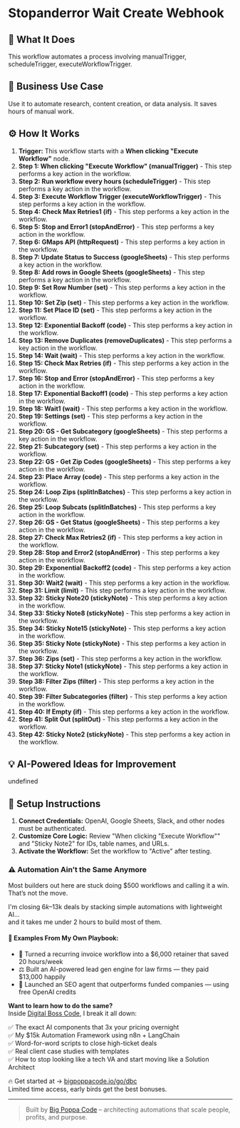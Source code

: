 # Stopanderror Wait Create Webhook

## 🚀 What It Does
This workflow automates a process involving manualTrigger, scheduleTrigger, executeWorkflowTrigger.

## 💼 Business Use Case
Use it to automate research, content creation, or data analysis. It saves hours of manual work.

## ⚙️ How It Works
1.  **Trigger:** This workflow starts with a **When clicking "Execute Workflow"** node.
2. **Step 1: When clicking "Execute Workflow" (manualTrigger)** - This step performs a key action in the workflow.
3. **Step 2: Run workflow every hours (scheduleTrigger)** - This step performs a key action in the workflow.
4. **Step 3: Execute Workflow Trigger (executeWorkflowTrigger)** - This step performs a key action in the workflow.
5. **Step 4: Check Max Retries1 (if)** - This step performs a key action in the workflow.
6. **Step 5: Stop and Error1 (stopAndError)** - This step performs a key action in the workflow.
7. **Step 6: GMaps API (httpRequest)** - This step performs a key action in the workflow.
8. **Step 7: Update Status to Success (googleSheets)** - This step performs a key action in the workflow.
9. **Step 8: Add rows in Google Sheets (googleSheets)** - This step performs a key action in the workflow.
10. **Step 9: Set Row Number (set)** - This step performs a key action in the workflow.
11. **Step 10: Set Zip (set)** - This step performs a key action in the workflow.
12. **Step 11: Set Place ID (set)** - This step performs a key action in the workflow.
13. **Step 12: Exponential Backoff (code)** - This step performs a key action in the workflow.
14. **Step 13: Remove Duplicates (removeDuplicates)** - This step performs a key action in the workflow.
15. **Step 14: Wait (wait)** - This step performs a key action in the workflow.
16. **Step 15: Check Max Retries (if)** - This step performs a key action in the workflow.
17. **Step 16: Stop and Error (stopAndError)** - This step performs a key action in the workflow.
18. **Step 17: Exponential Backoff1 (code)** - This step performs a key action in the workflow.
19. **Step 18: Wait1 (wait)** - This step performs a key action in the workflow.
20. **Step 19: Settings (set)** - This step performs a key action in the workflow.
21. **Step 20: GS - Get Subcategory (googleSheets)** - This step performs a key action in the workflow.
22. **Step 21: Subcategory (set)** - This step performs a key action in the workflow.
23. **Step 22: GS - Get Zip Codes (googleSheets)** - This step performs a key action in the workflow.
24. **Step 23: Place Array (code)** - This step performs a key action in the workflow.
25. **Step 24: Loop Zips (splitInBatches)** - This step performs a key action in the workflow.
26. **Step 25: Loop Subcats (splitInBatches)** - This step performs a key action in the workflow.
27. **Step 26: GS - Get Status (googleSheets)** - This step performs a key action in the workflow.
28. **Step 27: Check Max Retries2 (if)** - This step performs a key action in the workflow.
29. **Step 28: Stop and Error2 (stopAndError)** - This step performs a key action in the workflow.
30. **Step 29: Exponential Backoff2 (code)** - This step performs a key action in the workflow.
31. **Step 30: Wait2 (wait)** - This step performs a key action in the workflow.
32. **Step 31: Limit (limit)** - This step performs a key action in the workflow.
33. **Step 32: Sticky Note20 (stickyNote)** - This step performs a key action in the workflow.
34. **Step 33: Sticky Note8 (stickyNote)** - This step performs a key action in the workflow.
35. **Step 34: Sticky Note15 (stickyNote)** - This step performs a key action in the workflow.
36. **Step 35: Sticky Note (stickyNote)** - This step performs a key action in the workflow.
37. **Step 36: Zips (set)** - This step performs a key action in the workflow.
38. **Step 37: Sticky Note1 (stickyNote)** - This step performs a key action in the workflow.
39. **Step 38: Filter Zips (filter)** - This step performs a key action in the workflow.
40. **Step 39: Filter Subcategories (filter)** - This step performs a key action in the workflow.
41. **Step 40: If Empty (if)** - This step performs a key action in the workflow.
42. **Step 41: Split Out (splitOut)** - This step performs a key action in the workflow.
43. **Step 42: Sticky Note2 (stickyNote)** - This step performs a key action in the workflow.

## 💡 AI-Powered Ideas for Improvement
undefined

## 🔧 Setup Instructions
1. **Connect Credentials:** OpenAI, Google Sheets, Slack, and other nodes must be authenticated.
2. **Customize Core Logic:** Review "When clicking "Execute Workflow"" and "Sticky Note2" for IDs, table names, and URLs.
3. **Activate the Workflow:** Set the workflow to "Active" after testing.

### ⚠️ Automation Ain’t the Same Anymore

Most builders out here are stuck doing $500 workflows and calling it a win.  
That’s not the move.  

I'm closing $6k–$13k deals by stacking simple automations with lightweight AI...  
and it takes me under 2 hours to build most of them.

#### 🧠 Examples From My Own Playbook:
- 🔁 Turned a recurring invoice workflow into a $6,000 retainer that saved 20 hours/week  
- ⚖️ Built an AI-powered lead gen engine for law firms — they paid $13,000 happily  
- 🚀 Launched an SEO agent that outperforms funded companies — using free OpenAI credits  

**Want to learn how to do the same?**  
Inside [Digital Boss Code](https://bigpoppacode.io/go/dbc), I break it all down:

✅ The exact AI components that 3x your pricing overnight  
✅ My $15k Automation Framework using n8n + LangChain  
✅ Word-for-word scripts to close high-ticket deals  
✅ Real client case studies with templates  
✅ How to stop looking like a tech VA and start moving like a Solution Architect  

🔥 Get started at → [bigpoppacode.io/go/dbc](https://bigpoppacode.io/go/dbc)  
Limited time access, early birds get the best bonuses.

---
> Built by [Big Poppa Code](https://bigpoppacode.io) – architecting automations that scale people, profits, and purpose.

